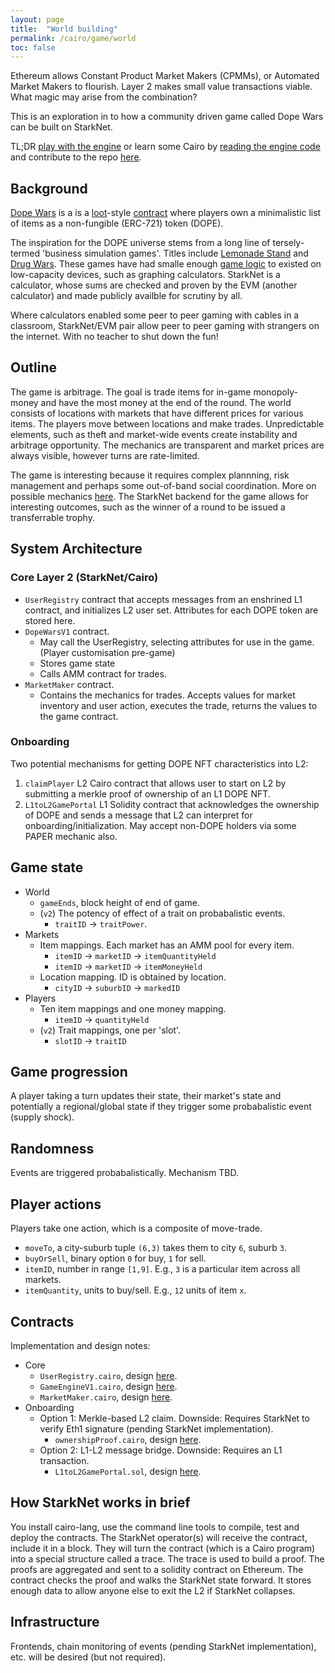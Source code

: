 ```yaml
---
layout: page
title:  "World building"
permalink: /cairo/game/world
toc: false
---
```


Ethereum allows Constant Product Market Makers (CPMMs), or Automated Market Makers to flourish.
Layer 2 makes small value transactions viable. What magic may arise from the combination?

This is an exploration in to how a community driven game called Dope Wars can be built on StarkNet.

TL;DR
[play with the engine](https://voyager.online/contract/0x02c9163ce5908b12a1d547e736f8ab6f5543f6ef1fd4994c7f1b146087f3279a#writeContract)
or learn some Cairo by [reading the engine code](./game_engine_v1.md) and contribute to the repo
[here](https://github.com/dopedao/RYO).

## Background

[Dope Wars](https://dope-wars.notion.site/Home-e237166bd7e6457babc964d1724befb2) is a
is a [loot](https://etherscan.io/token/0xff9c1b15b16263c61d017ee9f65c50e4ae0113d7)-style
[contract](https://etherscan.io/token/0x8707276df042e89669d69a177d3da7dc78bd8723)
where players own a minimalistic list of items as a non-fungible (ERC-721) token (DOPE).

The inspiration for the DOPE universe stems from a long line of tersely-termed
'business simulation games'. Titles include
[Lemonade Stand](https://en.wikipedia.org/wiki/Lemonade_Stand) and
[Drug Wars](https://en.wikipedia.org/wiki/Drug_Wars_(video_game)).
These games have had smalle enough [game logic](https://gist.github.com/mattmanning/1002653)
to existed on low-capacity devices, such as graphing calculators. StarkNet is a calculator,
whose sums are checked and proven by the EVM (another calculator) and made publicly availble
for scrutiny by all.

Where calculators enabled some peer to peer gaming with cables in a classroom, StarkNet/EVM pair
allow peer to peer gaming with strangers on the internet. With no teacher to shut down the fun!

## Outline

The game is arbitrage. The goal is trade items for in-game monopoly-money and have the most money
at the end of the round. The world consists of locations with markets that
have different prices for various items. The players move between locations and make trades.
Unpredictable elements, such as theft and market-wide events create instability and arbitrage
opportunity. The mechanics are transparent and market prices are always visible, however turns
are rate-limited.

The game is interesting because it requires complex plannning, risk management and perhaps some
out-of-band social coordination. More on possible mechanics
[here](https://dope-wars.notion.site/dope-22fe2860c3e64b1687db9ba2d70b0bb5). The StarkNet
backend for the game allows for interesting outcomes, such as the winner of a round to be
issued a transferrable trophy.

## System Architecture

### Core Layer 2 (StarkNet/Cairo)
- `UserRegistry` contract that accepts messages from an enshrined L1 contract, and initializes
L2 user set. Attributes for each DOPE token are stored here.
- `DopeWarsV1` contract.
    - May call the UserRegistry, selecting attributes for use in the game. (Player customisation
    pre-game)
    - Stores game state
    - Calls AMM contract for trades.
- `MarketMaker` contract.
    - Contains the mechanics for trades. Accepts values for market inventory and user action,
    executes the trade, returns the values to the game contract.

### Onboarding

Two potential mechanisms for getting DOPE NFT characteristics into L2:

1. `claimPlayer` L2 Cairo contract that allows user to start on L2 by submitting a merkle
proof of ownership of an L1 DOPE NFT.
2. `L1toL2GamePortal` L1 Solidity contract that acknowledges the ownership of DOPE and sends a
message that L2 can interpret for onboarding/initialization. May accept non-DOPE holders via
some PAPER mechanic also.

## Game state

- World
    - `gameEnds`, block height of end of game.
    - (`v2`) The potency of effect of a trait on probabalistic events.
        - `traitID` -> `traitPower`.
- Markets
    - Item mappings. Each market has an AMM pool for every item.
        - `itemID` -> `marketID` -> `itemQuantityHeld`
        - `itemID` -> `marketID` -> `itemMoneyHeld`
    - Location mapping. ID is obtained by location.
        - `cityID` -> `suburbID` -> `markedID`
- Players
    - Ten item mappings and one money mapping.
        - `itemID` -> `quantityHeld`
    - (`v2`) Trait mappings, one per 'slot'.
        - `slotID` -> `traitID`

## Game progression

A player taking a turn updates their state, their market's state
and potentially a regional/global state if they trigger some
probabalistic event (supply shock).

## Randomness

Events are triggered probabalistically. Mechanism TBD.

## Player actions

Players take one action, which is a composite of move-trade.

- `moveTo`, a city-suburb tuple `(6,3)` takes them to city `6`, suburb `3`.
- `buyOrSell`, binary option `0` for buy, `1` for sell.
- `itemID`, number in range `[1,9]`. E.g., `3` is a particular item across all markets.
- `itemQuantity`, units to buy/sell. E.g., `12` units of item `x`.

## Contracts

Implementation and design notes:

- Core
    - `UserRegistry.cairo`, design [here](./user_registry.md).
    - `GameEngineV1.cairo`, design [here](./game_engine_v1.md).
    - `MarketMaker.cairo`, design [here](./market_maker.md).
- Onboarding
    - Option 1: Merkle-based L2 claim. Downside: Requires StarkNet to verify Eth1 signature
    (pending StarkNet implementation).
        - `ownershipProof.cairo`, design [here](./ownership_proof.md).
    - Option 2: L1-L2 message bridge. Downside: Requires an L1 transaction.
        - `L1toL2GamePortal.sol`, design [here](./l1_to_l2_game_portal.md).

## How StarkNet works in brief

You install cairo-lang, use the command line tools to compile, test and deploy the contracts.
The StarkNet operator(s) will receive the contract, include it in a block. They will turn the
contract (which is a Cairo program) into a special structure called a trace. The trace is used
to build a proof. The proofs are aggregated and sent to a solidity contract on Ethereum.
The contract checks the proof and walks the StarkNet state forward. It stores enough data to
allow anyone else to exit the L2 if StarkNet collapses.

## Infrastructure

Frontends, chain monitoring of events (pending StarkNet implementation), etc. will
be desired (but not required).
